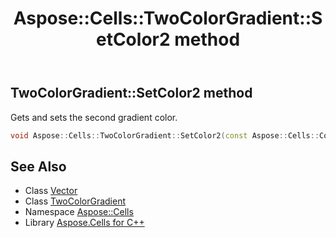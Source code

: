 ﻿---
title: Aspose::Cells::TwoColorGradient::SetColor2 method
linktitle: SetColor2
second_title: Aspose.Cells for C++ API Reference
description: 'Aspose::Cells::TwoColorGradient::SetColor2 method. Gets and sets the second gradient color in C++.'
type: docs
weight: 900
url: /cpp/aspose.cells/twocolorgradient/setcolor2/
---
## TwoColorGradient::SetColor2 method


Gets and sets the second gradient color.

```cpp
void Aspose::Cells::TwoColorGradient::SetColor2(const Aspose::Cells::Color &value)
```

## See Also

* Class [Vector](../../vector/)
* Class [TwoColorGradient](../)
* Namespace [Aspose::Cells](../../)
* Library [Aspose.Cells for C++](../../../)
